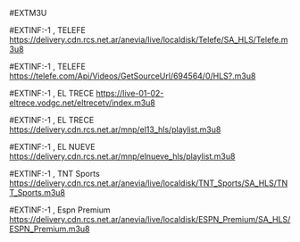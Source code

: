 #EXTM3U

#EXTINF:-1 , TELEFE 
https://delivery.cdn.rcs.net.ar/anevia/live/localdisk/Telefe/SA_HLS/Telefe.m3u8

#EXTINF:-1 , TELEFE 
https://telefe.com/Api/Videos/GetSourceUrl/694564/0/HLS?.m3u8

#EXTINF:-1 , EL TRECE 
https://live-01-02-eltrece.vodgc.net/eltrecetv/index.m3u8

#EXTINF:-1 , EL TRECE 
https://delivery.cdn.rcs.net.ar/mnp/el13_hls/playlist.m3u8

#EXTINF:-1 , EL NUEVE 
https://delivery.cdn.rcs.net.ar/mnp/elnueve_hls/playlist.m3u8

#EXTINF:-1 , TNT Sports
https://delivery.cdn.rcs.net.ar/anevia/live/localdisk/TNT_Sports/SA_HLS/TNT_Sports.m3u8

#EXTINF:-1 , Espn Premium
https://delivery.cdn.rcs.net.ar/anevia/live/localdisk/ESPN_Premium/SA_HLS/ESPN_Premium.m3u8








